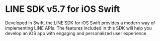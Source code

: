# LINE SDK v5.7 for iOS Swift

Developed in Swift, the LINE SDK for iOS Swift provides a modern way of implementing LINE APIs. The features included in this SDK will help you develop an iOS app with engaging and personalized user experience.
